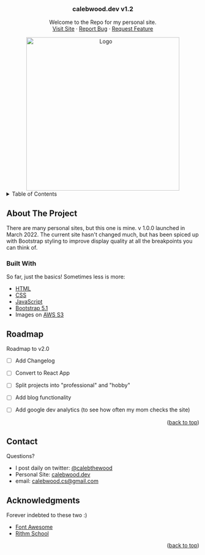 <div id="top"></div>

<!-- PROJECT SHIELDS -->
<!--
*** using markdown "reference style" links for readability.
*** Reference links are enclosed in brackets [ ] instead of parentheses ( ).
*** See the bottom of this document for the declaration of the reference variables
*** for contributors-url, forks-url, etc. This is an optional, concise syntax you may use.
*** https://www.markdownguide.org/basic-syntax/#reference-style-links
-->
<br />
<div align="center">

  <h3 align="center">calebwood.dev v1.2</h3>

  <p align="center">
    Welcome to the Repo for my personal site.
    <br />
    <a href="https://www.calebwood.dev/">Visit Site</a>
    ·
    <a href="https://github.com/othneildrew/Best-README-Template/issues">Report Bug</a>
    ·
    <a href="https://github.com/othneildrew/Best-README-Template/issues">Request Feature</a>
  </p>

  <img src="https://s3.us-west-1.amazonaws.com/pix.ly/site-shot.png" alt="Logo" width="400" align="center">
</div>



<!-- TABLE OF CONTENTS -->
<details>
  <summary>Table of Contents</summary>
  <ol>
    <li>
      <a href="#about-the-project">About The Project</a>
      <ul>
        <li><a href="#built-with">Built With</a></li>
      </ul>
    </li>
    <li><a href="#roadmap">Roadmap</a></li>
    <li><a href="#contact">Contact</a></li>
    <li><a href="#acknowledgments">Acknowledgments</a></li>
  </ol>
</details>



<!-- ABOUT THE PROJECT -->
## About The Project

There are many personal sites, but this one is mine. v 1.0.0 launched in March 2022. The current site hasn't changed much, but has been spiced up with Bootstrap styling to improve display quality at all the breakpoints you can think of.



### Built With

So far, just the basics! Sometimes less is more:

* [HTML](https://html.spec.whatwg.org/dev/)
* [CSS](https://www.w3.org/Style/CSS/)
* [JavaScript](https://www.javascript.com/)
* [Bootstrap 5.1](https://getbootstrap.com/docs/5.1/getting-started/introduction/)
* Images on [AWS S3](https://aws.amazon.com/pm/serv-s3/?trk=fecf68c9-3874-4ae2-a7ed-72b6d19c8034&sc_channel=ps&sc_campaign=acquisition&sc_medium=ACQ-P|PS-GO|Brand|Desktop|SU|Storage|S3|US|EN|Text&s_kwcid=AL!4422!3!488982706719!e!!g!!aws%20s3&ef_id=Cj0KCQjwzLCVBhD3ARIsAPKYTcSFJ05mTjKdCSoCs4OTzOuaSyXbGTkklK_CzdwR8fBKTaPgvazeUh0aAjdbEALw_wcB:G:s&s_kwcid=AL!4422!3!488982706719!e!!g!!aws%20s3)

<!-- ROADMAP -->
## Roadmap
Roadmap to v2.0
- [ ] Add Changelog
- [ ] Convert to React App
- [ ] Split projects into "professional" and "hobby"
- [ ] Add blog functionality
- [ ] Add google dev analytics (to see how often my mom checks the site)


<p align="right">(<a href="#top">back to top</a>)</p>




<!-- CONTACT -->
## Contact

Questions?
- I post daily on twitter: [@calebthewood](https://twitter.com/calebthewood)
- Personal Site: [calebwood.dev](https://www.calebwood.dev/)
- email: calebwood.cs@gmail.com


<!-- ACKNOWLEDGMENTS -->
## Acknowledgments

Forever indebted to these two :)

* [Font Awesome](https://fontawesome.com)
* [Rithm School](https://www.rithmschool.com/)

<p align="right">(<a href="#top">back to top</a>)</p>


<!-- https://www.markdownguide.org/basic-syntax/#reference-style-links -->
